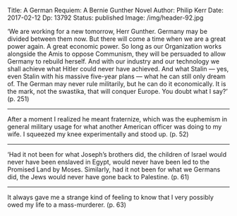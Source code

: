 Title: A German Requiem: A Bernie Gunther Novel
Author: Philip Kerr
Date:  2017-02-12
Dp: 13792
Status: published
Image: /img/header-92.jpg

‘We are working for a new tomorrow, Herr Gunther. Germany may be divided between them now. But there will come a time when we are a great power again. A great economic power. So long as our Organization works alongside the Amis to oppose Communism, they will be persuaded to allow Germany to rebuild herself. And with our industry and our technology we shall achieve what Hitler could never have achieved. And what Stalin — yes, even Stalin with his massive five-year plans — what he can still only dream of. The German may never rule militarily, but he can do it economically. It is the mark, not the swastika, that will conquer Europe. You doubt what I say?’ (p. 251)

-----

After a moment I realized he meant fraternize, which was the euphemism in general military usage for what another American officer was doing to my wife. I squeezed my knee experimentally and stood up. (p. 52)

-----

‘Had it not been for what Joseph’s brothers did, the children of Israel would never have been enslaved in Egypt, would never have been led to the Promised Land by Moses. Similarly, had it not been for what we Germans did, the Jews would never have gone back to Palestine. (p. 61)

-----

It always gave me a strange kind of feeling to know that I very possibly owed my life to a mass-murderer. (p. 63)
